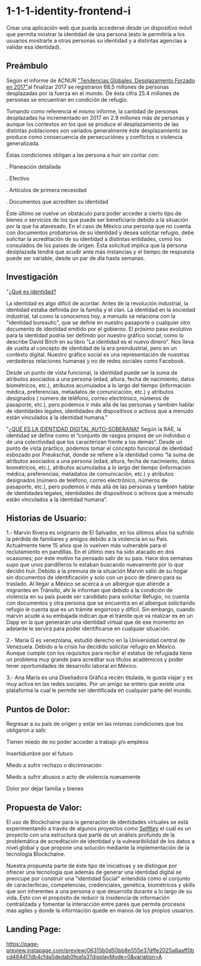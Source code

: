 # 1-1-1-identity-frontend-i
Crear una aplicación web que pueda accederse desde un dispositivo móvil que permita mostrar la identidad de una persona (esto le permitiría a los usuarios mostrarle a otras personas su identidad y a distintas agencias a validar esa identidad).

## **Preámbulo**

Según el informe de ACNUR ["Tendencias Globales, Desplazamento Forzado en 2017"](https://eacnur.org/files/tendencias_acnur_refugiados_2017.pdf)al finalizar 2017 se registraron 68.5 millones de personas desplazadas por la fuerza en el mundo. De ésta cifra 25.4 millones de personas se encuentran en condición de refugio.

Tomando como referencia el mismo informe, la cantidad de personas desplazadas ha incrementado en 2017 en 2.9 millones más de personas y aunque los contextos en los que se produce el desplazamiento de las distintas poblaciones son variados generalmente éste desplazamiento se produce como consecuencia de persecuciónes y conflictos o  violencia generalizada. 

Éstas condiciones obligan a las persona a huir sin contar con:


. Planeación detallada 

. Efectivo

. Artículos de primera necesidad

. Documentos que acrediten su identidad


Éste último se vuelve un obstáculo para poder acceder a cierto tipo de bienes o servicios de los que puede ser beneficiario debido a la situación por la que ha atavesado. En el caso de México una persona que no cuenta con documentos probatorios de su identidad y desea solicitar refugio, debe solicitar la acreditación de su identidad a distintas entidades, como los consulados de los países de origen. Ésta solicitud implica que la persona deslplazada tendrá que acudir ante más instancias y el tiempo de respuesta puede ser variable, desde un par de día hasta semanas.

## **Investigación**


"[¿Qué es identidad?](https://medium.com/@AlexPreukschat/self-sovereign-identity-a-guide-to-privacy-for-your-digital-identity-5b9e95677778)

La identidad es algo difícil de acordar. Antes de la revolución industrial, la identidad estaba definida por la familia y el clan. La identidad en la sociedad industrial, tal como la conocemos hoy, a menudo se relaciona con la "identidad bureautic", que se define en nuestro pasaporte o cualquier otro documento de identidad emitido por el gobierno. El próximo paso evolutivo para la identidad podría ser definido por nuestro gráfico social, como lo describe David Birch en su libro "La identidad es el nuevo dinero". Nos lleva de vuelta al concepto de identidad de la era preindustrial, pero en un contexto digital. Nuestro gráfico social es una representación de nuestras verdaderas relaciones humanas y no de redes sociales como Facebook.


Desde un punto de vista funcional, la identidad puede ser la suma de atributos asociados a una persona (edad, altura, fecha de nacimiento, datos biométricos, etc.), atributos acumulados a lo largo del tiempo (información médica, preferencias, metadatos de comunicación, etc.) y atributos designados ( número de teléfono, correo electrónico, números de pasaporte, etc.), pero podemos ir más allá de las personas y también hablar de identidades legales, identidades de dispositivos o activos que a menudo están vinculados a la identidad humana."

"[¿QUÉ ES LA IDENTIDAD DIGITAL AUTO-SOBERANA?](https://www.criptonoticias.com/colecciones/blockchain-impulsa-identidad-digital-auto-soberana/)
Según la RAE, la identidad se define como el “conjunto de rasgos propios de un individuo o de una colectividad que los caracterizan frente a los demás”. Desde un punto de vista práctico, podemos tomar el concepto funcional de identidad esbozado por Preukschat, donde se refiere a la identidad como “la suma de atributos asociados a una persona (edad, altura, fecha de nacimiento, datos biométricos, etc.), atributos acumulados a lo largo del tiempo (información médica, preferencias, metadatos de comunicación, etc.) y atributos designados (número de teléfono, correo electrónico, números de pasaporte, etc.), pero podemos ir más allá de las personas y también hablar de identidades legales, identidades de dispositivos o activos que a menudo están vinculados a la identidad humana”.


## **Historias de Usuario:**

1.- Marvin Rivera es originario de El Salvador,  en los últimos años ha sufrido la pérdida de familiares y amigos debido a la violencia en su País. Actualmente tiene 15 años que lo vuelven más vulnerable para el reclutamiento en pandillas. En el último mes ha sido atacado en dos ocasiones; por éste motivo ha pensado salir de su país. Hace dos semanas supo que unos pandilleros lo estaban buscando nuevamente por lo que decidió huir. Debido a la premura de la situación Marvin salió de su hogar sin documentos de identificación y solo con un poco de dinero para su traslado. Al llegar a México se acerca a un albergue que atiende a migrantes en Tránsito, ahí le informan que debido a la condición de violencia en su país puede ser candidato para solicitar Refugio, no cuenta con documentos y otra persona que se encuentra en el albergue solicitando refugio le cuenta que es un trámite engorroso y difícil. Sin embargo, cuando marvin acude a su embajada indican que el trámite que va realizar es en un Dapp en la que generarán una identidad virtual que de ese momento en adelante le servirá para poder identificarse en cualquier situación.


2.- María G es venezolana, estudió derecho en la Universidad central de Venezuela. Debido a la crisis ha decidido solicitar refugio en México. Aunque cumple con los requisitos para recibir el estatus de refugiada tiene un problema muy grande para acreditar sus títulos académicos y poder tener oportunidades de desarrollo laboral en México.


3.- Ana María es una Diseñadora Gráfica recién titulada, le gusta viajar y es muy activa en las redes sociales. Por un amigo se entero que existe una plataforma la cual le permite ser identificada en cualquier parte del mundo.

## **Puntos de Dolor:**

Regresar a su país de origen y estar en las mismas condiciones que los obligaron a salir.


Tienen miedo de no poder acceder a trabajo y/o empleos 


Insertidumbre por el futuro


Miedo a sufrir rechazo o dicriminación


Miedo a sufrir abusos o acto de violencia nuevamente


Dolor por dejar familia y bienes


## **Propuesta de Valor:**

El uso de Blockchaine para la generación de identidades virtuales se está experimentando a través de algunos proyectos como [SelfKey](https://selfkey.org/wp-content/uploads/2017/11/selfkey-whitepaper-es.pdf) el cuál es un proyecto con una estructura que parte de un análisis profundo de la problemática de acreditación de identidad y la vulnearibilidad de los datos a nivel global y que propone una solución mediante la implementación de la tecnología Blockchaine. 

Nuestra propuesta parte de éste tipo de iniciativas y se distingue por ofrecer una tecnología que además de generar una  identidad digital se preocupe por construir una "identidad Social" entendida como el conjunto de caracteríticas, competencias, credenciales, genética, biométricos y skills que son inherentes a una persona  o que desarrolla durante a lo largo de su vida.
Esto con el propósito de reducir la insidencia de información centralizada y fomentar la interacción entre pares que permita procesos más agiles y donde la información quede en manos de los propios usuarios.

## **Landing Page:**

https://page-preview.instapage.com/preview/06315b0d50bb8e555e37dffe2025a8aaff0bcd4844f7db4cfda5dedab0feafa3?displayMode=0&variation=A









